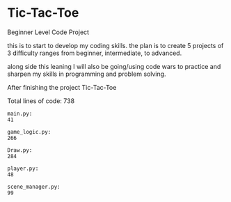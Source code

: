 # Tic-Tac-Toe
Beginner Level Code Project

this is to start to develop my coding skills. 
the plan is to create 5 projects of 3 difficulty ranges 
from beginner, intermediate, to advanced.

along side this leaning I will also be going/using code wars 
to practice and sharpen my skills in programming and problem solving.


After finishing the project
Tic-Tac-Toe

Total lines of code:
738

    main.py:
    41

    game_logic.py:
    266

    Draw.py:
    284

    player.py:
    48

    scene_manager.py:
    99